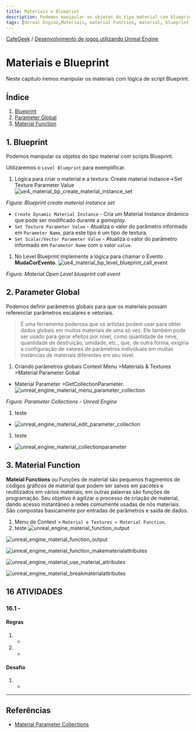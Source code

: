 ```yaml
---
title: Materiais e Blueprint
description: Podemos manipular os objetos do tipo material com blueprint.
tags: [Unreal Engine,Materiais, material Function, material, blueprint]
---
```


[CafeGeek](http://CafeGeek.eti.br)  / [Desenvolvimento de jogos utilizando Unreal Engine](http://cafeGeek.eti.br/unreal_engine/index.html)

# Materiais e Blueprint
Neste capítulo iremos manipular os materiais com lógica de script Blueprint.

## Índice
1. [Blueprint](#1)
1. [Parameter Global](#2)
1. [Material Function](#3)

<a name="1"></a>
## 1. Blueprint
Podemos manipular os objetos do tipo material com scripts Blueprint.

Utilizaremos o `Level Blueprint` para exemplificar.

1. Lógica para criar o material e a textura: Create material instance->Set Texture Parameter Value
![ue4_material_bp_create_material_instance_set](imagens/materiais/ue4_material_bp_create_material_instance_set.jpg)   

*Figura: Blueprint create material instance set*

- `Create Dynamic Material Instance` - Cria um Material Instance dinâmico que pode ser modificado durante a *gameplay*.
- `Set Texture Parameter Value` - Atualiza o valor do parâmetro informado em `Parameter Name`, para este tipo é um tipo de textura.
- `Set Scalar/Vector Parameter Value` - Atualiza o valor do parâmetro informado em `Parameter Name` com o valor `value`.


1. No Level Blueprint implemente a lógica para chamar o Evento **MudaCorEvento**.
![ue4_material_bp_level_blueprint_call_event](imagens/materiais/ue4_material_bp_level_blueprint_call_event.jpg)   

*Figura: Material Open Level blueprint call event*

<a name="2"></a>
## 2. Parameter Global
Podemos definir parâmetros globais para que os materiais possam referenciar parâmetros escalares e vetoriais.
> É uma ferramenta poderosa que os artistas podem usar para obter dados globais em muitos materiais de uma só vez. Ele também pode ser usado para gerar efeitos por nível, como quantidade de neve, quantidade de destruição, umidade, etc., que, de outra forma, exigiria a configuração de valores de parâmetros individuais em muitas instâncias de materiais diferentes em seu nível.

1. Criando parâmetros globais
  Context Menu >Materials & Textures >Material Parameter Gobal

  - Material Parameter >GetCollectionParameter.       
  ![unreal_engine_material_menu_parameter_collection](imagens/materiais/unreal_engine_material_menu_parameter_collection.jpg)

  *Figura: Parameter Collections - Unreal Engine*
1. teste
  - ![unreal_engine_material_edit_parameter_collection](imagens/materiais/unreal_engine_material_edit_parameter_collection.jpg)
1. teste
  - ![unreal_engine_material_collectionparameter](imagens/materiais/unreal_engine_material_collectionparameter.jpg)


<a name="3"></a>
## 3. Material Function
**Mateial Functions** ou Funções de material são pequenos fragmentos de códigos gráficos de material que podem ser salvos em pacotes e reutilizados em vários materiais, em outras palavras são funções de programação. Seu objetivo é agilizar o processo de criação de material, dando acesso instantâneo a redes comumente usadas de nós materiais.    
São compostas basicamente por entradas de parâmetros e saída de dados.

1. Menu de Context > `Material e Textures > Material Function`.
1. teste
![unreal_engine_material_function_output](imagens/materiais/unreal_engine_material_function_output.jpg)


![unreal_engine_material_function_output](imagens/materiais/unreal_engine_material_function_call.jpg)


![unreal_engine_material_function_makematerialattributes](imagens/materiais/unreal_engine_material_function_makematerialattributes.jpg)


![unreal_engine_material_use_material_attributes](imagens/materiais/unreal_engine_material_use_material_attributes.jpg)

![unreal_engine_material_breakmaterialattributes](imagens/materiais/unreal_engine_material_breakmaterialattributes.jpg)




<a name="16"></a>
## 16 ATIVIDADES
<a name="16.1"></a>
### 16.1 -
#### Regras
1. -
1. -

#### Desafio      
1. -

***

## Referências
- [Material Parameter Collections](https://www.unrealengine.com/en-US/blog/material-parameter-collections)
